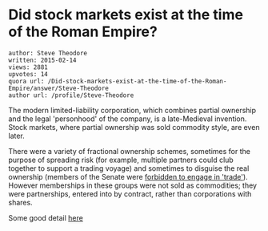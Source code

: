 # Did stock markets exist at the time of the Roman Empire?

	author: Steve Theodore
	written: 2015-02-14
	views: 2881
	upvotes: 14
	quora url: /Did-stock-markets-exist-at-the-time-of-the-Roman-Empire/answer/Steve-Theodore
	author url: /profile/Steve-Theodore


The modern limited-liability corporation, which combines partial ownership and the legal 'personhood' of the company, is a late-Medieval invention. Stock markets, where partial ownership was sold commodity style, are even later.

 There were a variety of fractional ownership schemes, sometimes for the purpose of spreading risk (for example, multiple partners could club together to support a trading voyage) and sometimes to disguise the real ownership (members of the Senate were [forbidden to engage in 'trade'](http://en.wikipedia.org/wiki/Lex_Claudia)). However memberships in these groups were not sold as commodities; they were partnerships, entered into by contract, rather than corporations with shares.

Some good detail [here](http://www5.austlii.edu.au/au/journals/AJLH/2005/5.html)

